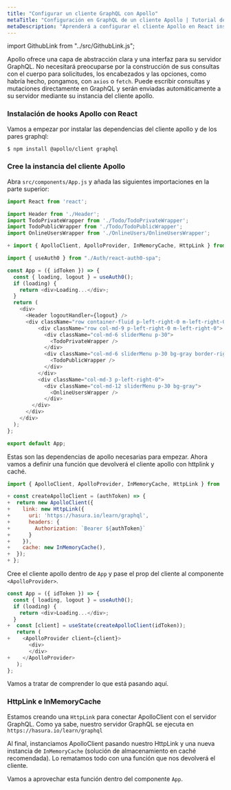 ```yaml
---
title: "Configurar un cliente GraphQL con Apollo"
metaTitle: "Configuración en GraphQL de un cliente Apollo | Tutorial de hooks Apollo con React en GraphQL"
metaDescription: "Aprenderá a configurar el cliente Apollo en React instalando @apollo/client"
---
```


import GithubLink from "../src/GithubLink.js";

Apollo ofrece una capa de abstracción clara y una interfaz para su servidor GraphQL. No necesitará preocuparse por la construcción de sus consultas con el cuerpo para solicitudes, los encabezados y las opciones, como habría hecho, pongamos, con `axios` o `fetch`. Puede escribir consultas y mutaciones directamente en GraphQL y serán enviadas automáticamente a su servidor mediante su instancia del cliente apollo.

### Instalación de hooks Apollo con React

Vamos a empezar por instalar las dependencias del cliente apollo y de los pares graphql:

```bash
$ npm install @apollo/client graphql
```

### Cree la instancia del cliente Apollo

Abra `src/components/App.js` y añada las siguientes importaciones en la parte superior:

<GithubLink link="https://github.com/hasura/learn-graphql/blob/master/tutorials/frontend/react-apollo-hooks/app-final/src/components/App.js" text="src/components/App.js" />

```javascript
import React from 'react';

import Header from './Header';
import TodoPrivateWrapper from './Todo/TodoPrivateWrapper';
import TodoPublicWrapper from './Todo/TodoPublicWrapper';
import OnlineUsersWrapper from './OnlineUsers/OnlineUsersWrapper';

+ import { ApolloClient, ApolloProvider, InMemoryCache, HttpLink } from '@apollo/client';

import { useAuth0 } from "./Auth/react-auth0-spa";

const App = ({ idToken }) => {
  const { loading, logout } = useAuth0();
  if (loading) {
    return <div>Loading...</div>;
  }
  return (
    <div>
      <Header logoutHandler={logout} />
      <div className="row container-fluid p-left-right-0 m-left-right-0">
          <div className="row col-md-9 p-left-right-0 m-left-right-0">
            <div className="col-md-6 sliderMenu p-30">
              <TodoPrivateWrapper />
            </div>
            <div className="col-md-6 sliderMenu p-30 bg-gray border-right">
              <TodoPublicWrapper />
            </div>
          </div>
          <div className="col-md-3 p-left-right-0">
            <div className="col-md-12 sliderMenu p-30 bg-gray">
              <OnlineUsersWrapper />
            </div>
        </div>
      </div>
    </div>
  );
};

export default App;
```

Estas son las dependencias de apollo necesarias para empezar. Ahora vamos a definir una función que devolverá el cliente apollo con httplink y caché.

```javascript
import { ApolloClient, ApolloProvider, InMemoryCache, HttpLink } from '@apollo/client';

+ const createApolloClient = (authToken) => {
+  return new ApolloClient({
+    link: new HttpLink({
+      uri: 'https://hasura.io/learn/graphql',
+      headers: {
+        Authorization: `Bearer ${authToken}`
+      }
+    }),
+    cache: new InMemoryCache(),
+  });
+ };
```

Cree el cliente apollo dentro de `App` y pase el prop del cliente al componente `<ApolloProvider>`.

```javascript
const App = ({ idToken }) => {
  const { loading, logout } = useAuth0();
  if (loading) {
    return <div>Loading...</div>;
  }
+  const [client] = useState(createApolloClient(idToken));
   return (
+    <ApolloProvider client={client}>
       <div>
       </div>
+    </ApolloProvider>
   );
};
```

Vamos a tratar de comprender lo que está pasando aquí.

### HttpLink e InMemoryCache

Estamos creando una `HttpLink` para conectar ApolloClient con el servidor GraphQL. Como ya sabe, nuestro servidor GraphQL se ejecuta en `https://hasura.io/learn/graphql`

Al final, instanciamos ApolloClient pasando nuestro HttpLink y una nueva instancia de `InMemoryCache` (solución de almacenamiento en caché recomendada). Lo rematamos todo con una función que nos devolverá el cliente.

Vamos a aprovechar esta función dentro del componente `App`.
